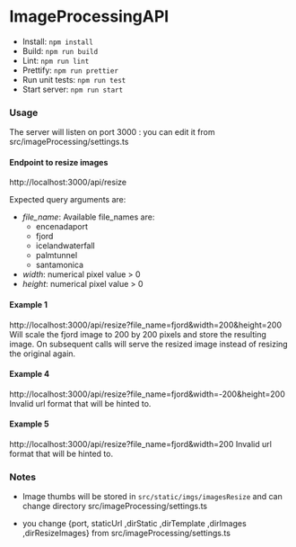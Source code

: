 # ImageProcessingAPI

- Install: `npm install`
- Build: `npm run build`
- Lint: `npm run lint`
- Prettify: `npm run prettier`
- Run unit tests: `npm run test`
- Start server: `npm run start`

### Usage

The server will listen on port 3000 : you can edit it from src/imageProcessing/settings.ts

#### Endpoint to resize images

http://localhost:3000/api/resize

Expected query arguments are:

- _file_name_: Available file_names are:
  - encenadaport
  - fjord
  - icelandwaterfall
  - palmtunnel
  - santamonica
- _width_: numerical pixel value > 0
- _height_: numerical pixel value > 0

#### Example 1

http://localhost:3000/api/resize?file_name=fjord&width=200&height=200
Will scale the fjord image to 200 by 200 pixels and store the resulting image.
On subsequent calls will serve the resized image instead of resizing the
original again.

#### Example 4

http://localhost:3000/api/resize?file_name=fjord&width=-200&height=200
Invalid url format that will be hinted to.

#### Example 5

http://localhost:3000/api/resize?file_name=fjord&width=200
Invalid url format that will be hinted to.

### Notes

- Image thumbs will be stored in `src/static/imgs/imagesResize` and can change directory src/imageProcessing/settings.ts

- you change {port, staticUrl ,dirStatic ,dirTemplate ,dirImages ,dirResizeImages} from src/imageProcessing/settings.ts